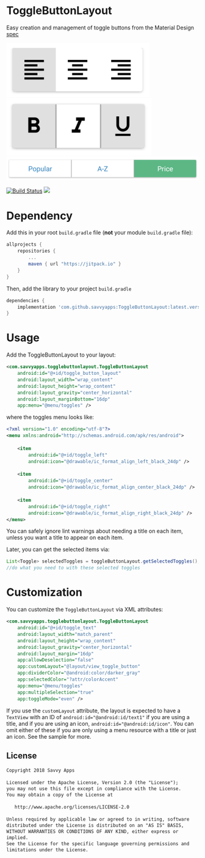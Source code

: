 # ToggleButtonLayout

Easy creation and management of toggle buttons from the Material Design [spec](https://material.io/guidelines/components/buttons.html#buttons-toggle-buttons)

![Single](/art/single.png "Single")
![Multiple](/art/multiple.png "Multiple")
![Segmented](/art/segmented.png "Segmented")

[![Build Status](https://travis-ci.org/savvyapps/ToggleButtonLayout.svg?branch=master)](https://travis-ci.org/savvyapps/ToggleButtonLayout) [![](https://jitpack.io/v/savvyapps/ToggleButtonLayout.svg)](https://jitpack.io/#savvyapps/ToggleButtonLayout)

# Dependency

Add this in your root `build.gradle` file (**not** your module `build.gradle` file):

```gradle
allprojects {
	repositories {
		...
		maven { url "https://jitpack.io" }
	}
}
```

Then, add the library to your project `build.gradle`
```gradle
dependencies {
    implementation 'com.github.savvyapps:ToggleButtonLayout:latest.version.here'
}
```

# Usage
Add the ToggleButtonLayout to your layout:
```xml
<com.savvyapps.togglebuttonlayout.ToggleButtonLayout
    android:id="@+id/toggle_button_layout"
    android:layout_width="wrap_content"
    android:layout_height="wrap_content"
    android:layout_gravity="center_horizontal"
    android:layout_marginBottom="16dp"
    app:menu="@menu/toggles" />
```
where the toggles menu looks like:
```xml
<?xml version="1.0" encoding="utf-8"?>
<menu xmlns:android="http://schemas.android.com/apk/res/android">

    <item
        android:id="@+id/toggle_left"
        android:icon="@drawable/ic_format_align_left_black_24dp" />

    <item
        android:id="@+id/toggle_center"
        android:icon="@drawable/ic_format_align_center_black_24dp" />

    <item
        android:id="@+id/toggle_right"
        android:icon="@drawable/ic_format_align_right_black_24dp" />
</menu>
```
You can safely ignore lint warnings about needing a title on each item, unless you want a title to appear on each item.

Later, you can get the selected items via:
```java
List<Toggle> selectedToggles = toggleButtonLayout.getSelectedToggles();
//do what you need to with these selected toggles
```

# Customization
You can customize the `ToggleButtonLayout` via XML attributes:
```xml
<com.savvyapps.togglebuttonlayout.ToggleButtonLayout
    android:id="@+id/toggle_text"
    android:layout_width="match_parent"
    android:layout_height="wrap_content"
    android:layout_gravity="center_horizontal"
    android:layout_margin="16dp"
    app:allowDeselection="false"
    app:customLayout="@layout/view_toggle_button"
    app:dividerColor="@android:color/darker_gray"
    app:selectedColor="?attr/colorAccent"
    app:menu="@menu/toggles"
    app:multipleSelection="true"
    app:toggleMode="even" />
```

If you use the `customLayout` attribute, the layout is expected to have a `TextView` with an ID of `android:id="@android:id/text1"` if you are using a title, and if you are using an icon, `android:id="@android:id/icon"`. You can omit either of these if you are only using a menu resource with a title or just an icon. See the sample for more.

License
--------

    Copyright 2018 Savvy Apps

    Licensed under the Apache License, Version 2.0 (the "License");
    you may not use this file except in compliance with the License.
    You may obtain a copy of the License at

       http://www.apache.org/licenses/LICENSE-2.0

    Unless required by applicable law or agreed to in writing, software
    distributed under the License is distributed on an "AS IS" BASIS,
    WITHOUT WARRANTIES OR CONDITIONS OF ANY KIND, either express or implied.
    See the License for the specific language governing permissions and
    limitations under the License.
